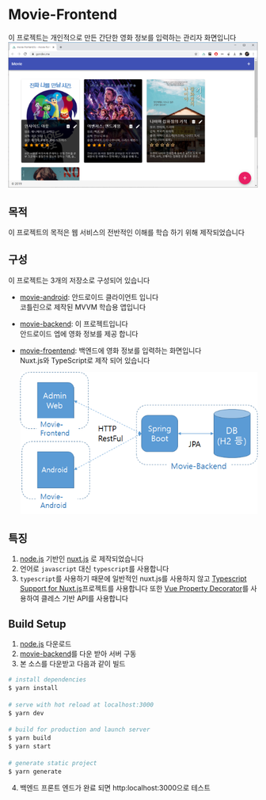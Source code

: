 # Movie-Frontend
이 프로젝트는 개인적으로 만든 간단한 영화 정보를 입력하는 관리자 화면입니다
![screenshot](./image/screenshot.png)

## 목적
이 프로젝트의 목적은 웹 서비스의 전반적인 이해를 학습 하기 위해 제작되었습니다

## 구성
이 프로젝트는 3개의 저장소로 구성되어 있습니다

* [movie-android](https://github.com/Young-Gon/movie-android): 안드로이드 클라이언트 입니다   
  코틀린으로 제작된 MVVM 학습용 앱입니다 
* [movie-backend](https://github.com/Young-Gon/movie-backend): 이 프로젝트입니다   
  안드로이드 엡에 영화 정보를 제공 합니다
* [movie-froentend](https://github.com/Young-Gon/movie-frontend): 백엔드에 영화 정보를 입력하는 화면입니다   
  Nuxt.js와 TypeScript로 제작 되어 있습니다
  
    ![The Project Structure](./image/project_structure.png)
## 특징
1. [node.js](https://nodejs.org/ko/) 기반인 [nuxt.js](https://nuxtjs.org/) 로 제작되었습니다
2. 언어로 `javascript` 대신 `typescript`를 사용합니다
3. `typescript`를 사용하기 때문에 일반적인 nuxt.js를 사용하지 않고 [Typescript Support for Nuxt.js](https://typescript.nuxtjs.org/)프로젝트를 사용합니다 또한 [Vue Property Decorator](https://github.com/kaorun343/vue-property-decorator)를 사용하여 클레스 기반 API를 사용합니다
## Build Setup
1. [node.js](https://nodejs.org/ko/) 다운로드
2. [movie-backend](https://github.com/Young-Gon/movie-backend)를 다운 받아 서버 구동
3. 본 소스를 다운받고 다음과 같이 빌드

``` bash
# install dependencies
$ yarn install

# serve with hot reload at localhost:3000
$ yarn dev

# build for production and launch server
$ yarn build
$ yarn start

# generate static project
$ yarn generate
```
4. 백엔드 프론트 엔드가 완료 되면 http:localhost:3000으로 테스트
